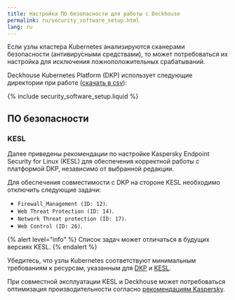 ```yaml
---
title: Настройка ПО безопасности для работы с Deckhouse
permalink: ru/security_software_setup.html
lang: ru
---
```


Если узлы кластера Kubernetes анализируются сканерами безопасности (антивирусными средствами), то может потребоваться их настройка для исключения ложноположительных срабатываний.

Deckhouse Kubernetes Platform (DKP) использует следующие директории при работе ([скачать в csv](deckhouse-directories.csv)):

{% include security_software_setup.liquid %}

## ПО безопасности

### KESL

Далее приведены рекомендации по настройке Kaspersky Endpoint Security for Linux (KESL) для обеспечения корректной работы с платформой DKP, независимо от выбранной редакции.

Для обеспечения совместимости с DKP на стороне KESL необходимо отключить следующие задачи:

- `Firewall_Management (ID: 12)`.
- `Web Threat Protection (ID: 14)`.
- `Network Threat protection (ID: 17)`.
- `Web Control (ID: 26)`.

{% alert level="info" %}
Список задач может отличаться в будущих версиях KESL.
{% endalert %}

Убедитесь, что узлы Kubernetes соответствуют минимальным требованиям к ресурсам, указанным для [DKP](https://deckhouse.ru/products/kubernetes-platform/guides/production.html#требования-к-ресурсам) и [KESL](https://support.kaspersky.com/KES4Linux/12.1.0/ru-RU/197642.htm).

При совместной эксплуатации KESL и Deckhouse может потребоваться оптимизация производительности согласно [рекомендациям Kaspersky](https://support.kaspersky.com/KES4Linux/12.1.0/ru-RU/206054.htm).
